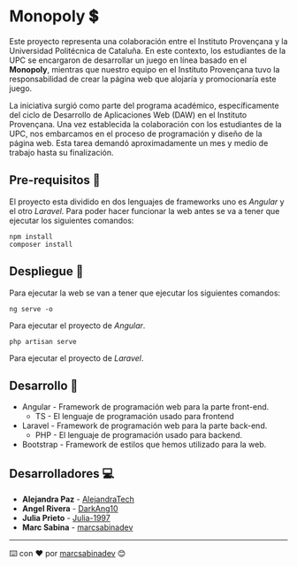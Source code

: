 # Monopoly 💲

Este proyecto representa una colaboración entre el Instituto Provençana y la Universidad Politécnica de Cataluña. En este contexto, los estudiantes de la UPC se encargaron de desarrollar un juego en línea basado en el **Monopoly**, mientras que nuestro equipo en el Instituto Provençana tuvo la responsabilidad de crear la página web que alojaría y promocionaría este juego.

La iniciativa surgió como parte del programa académico, específicamente del ciclo de Desarrollo de Aplicaciones Web (DAW) en el Instituto Provençana. Una vez establecida la colaboración con los estudiantes de la UPC, nos embarcamos en el proceso de programación y diseño de la página web. Esta tarea demandó aproximadamente un mes y medio de trabajo hasta su finalización.

## Pre-requisitos 📖

El proyecto esta dividido en dos lenguajes de frameworks uno es *Angular* y el otro *Laravel*.
Para poder hacer funcionar la web antes se va a tener que ejecutar los siguientes comandos:
```
npm install
composer install
```


## Despliegue 🚀

Para ejecutar la web se van a tener que ejecutar los siguientes comandos:
```
ng serve -o
```
Para ejecutar el proyecto de *Angular*.
```
php artisan serve
```
Para ejecutar el proyecto de *Laravel*.

## Desarrollo 🔩

* Angular - Framework de programación web para la parte front-end.
	* TS - El lenguaje de programación usado para frontend
* Laravel - Framework de programación web para la parte back-end.
	* PHP - El lenguaje de programación usado para backend.
* Bootstrap - Framework de estilos que hemos utilizado para la web.

## Desarrolladores 💻

* **Alejandra Paz** - [AlejandraTech](https://github.com/AlejandraTech)
* **Angel Rivera** - [DarkAng10](https://github.com/DarkAng10)
* **Julia Prieto** - [Julia-1997]( https://github.com/Julia-1997)
* **Marc Sabina** - [marcsabinadev](https://github.com/marcsabinadev)


---
⌨️ con ❤️ por [marcsabinadev](https://github.com/marcsabinadev) 😊
